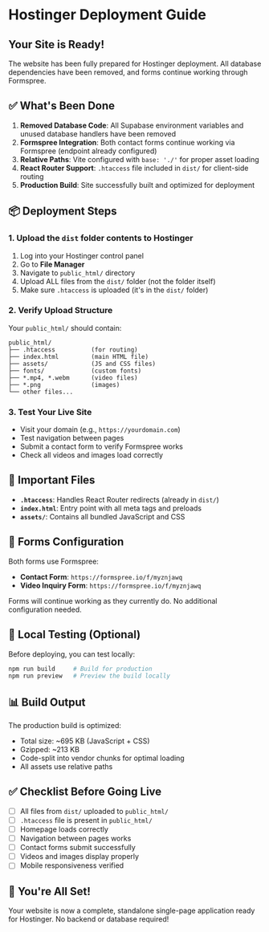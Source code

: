 # Hostinger Deployment Guide

## Your Site is Ready!

The website has been fully prepared for Hostinger deployment. All database dependencies have been removed, and forms continue working through Formspree.

## ✅ What's Been Done

1. **Removed Database Code**: All Supabase environment variables and unused database handlers have been removed
2. **Formspree Integration**: Both contact forms continue working via Formspree (endpoint already configured)
3. **Relative Paths**: Vite configured with `base: './'` for proper asset loading
4. **React Router Support**: `.htaccess` file included in `dist/` for client-side routing
5. **Production Build**: Site successfully built and optimized for deployment

## 📦 Deployment Steps

### 1. Upload the `dist` folder contents to Hostinger

1. Log into your Hostinger control panel
2. Go to **File Manager**
3. Navigate to `public_html/` directory
4. Upload ALL files from the `dist/` folder (not the folder itself)
5. Make sure `.htaccess` is uploaded (it's in the `dist/` folder)

### 2. Verify Upload Structure

Your `public_html/` should contain:
```
public_html/
├── .htaccess          (for routing)
├── index.html         (main HTML file)
├── assets/            (JS and CSS files)
├── fonts/             (custom fonts)
├── *.mp4, *.webm      (video files)
├── *.png              (images)
└── other files...
```

### 3. Test Your Live Site

- Visit your domain (e.g., `https://yourdomain.com`)
- Test navigation between pages
- Submit a contact form to verify Formspree works
- Check all videos and images load correctly

## 🔧 Important Files

- **`.htaccess`**: Handles React Router redirects (already in `dist/`)
- **`index.html`**: Entry point with all meta tags and preloads
- **`assets/`**: Contains all bundled JavaScript and CSS

## 📝 Forms Configuration

Both forms use Formspree:
- **Contact Form**: `https://formspree.io/f/myznjawq`
- **Video Inquiry Form**: `https://formspree.io/f/myznjawq`

Forms will continue working as they currently do. No additional configuration needed.

## 🚀 Local Testing (Optional)

Before deploying, you can test locally:
```bash
npm run build     # Build for production
npm run preview   # Preview the build locally
```

## 📊 Build Output

The production build is optimized:
- Total size: ~695 KB (JavaScript + CSS)
- Gzipped: ~213 KB
- Code-split into vendor chunks for optimal loading
- All assets use relative paths

## ✅ Checklist Before Going Live

- [ ] All files from `dist/` uploaded to `public_html/`
- [ ] `.htaccess` file is present in `public_html/`
- [ ] Homepage loads correctly
- [ ] Navigation between pages works
- [ ] Contact forms submit successfully
- [ ] Videos and images display properly
- [ ] Mobile responsiveness verified

## 🎉 You're All Set!

Your website is now a complete, standalone single-page application ready for Hostinger. No backend or database required!
